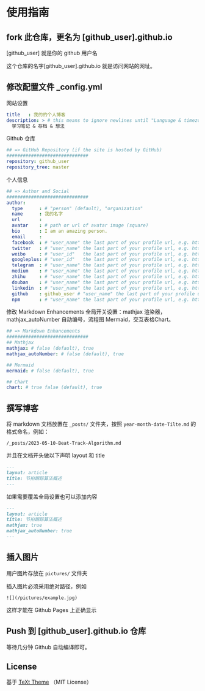 # 使用指南
## fork 此仓库，更名为 [github_user].github.io 

[github_user] 就是你的 github 用户名

这个仓库的名字[github_user].github.io 就是访问网站的网址。

## 修改配置文件 _config.yml

网站设置
```yml
title   : 我的的个人博客
description: > # this means to ignore newlines until "Language & timezone"
  学习笔记 & 存档 & 想法
```
Github 仓库
``` yml
## => GitHub Repository (if the site is hosted by GitHub)
##############################
repository: github_user
repository_tree: master

```

个人信息
```yml
## => Author and Social
##############################
author:
  type      : # "person" (default), "organization"
  name      : 我的名字
  url       :
  avatar    : # path or url of avatar image (square)
  bio       : I am an amazing person.
  email     :
  facebook  : # "user_name" the last part of your profile url, e.g. https://www.facebook.com/user_name
  twitter   : # "user_name" the last part of your profile url, e.g. https://twitter.com/user_name
  weibo     : # "user_id"   the last part of your profile url, e.g. https://www.weibo.com/user_id/profile?...
  googleplus: # "user_id"   the last part of your profile url, e.g. https://plus.google.com/u/0/user_id
  telegram  : # "user_name" the last part of your profile url, e.g. https://t.me/user_name
  medium    : # "user_name" the last part of your profile url, e.g. https://medium.com/user_name
  zhihu     : # "user_name" the last part of your profile url, e.g. https://www.zhihu.com/people/user_name
  douban    : # "user_name" the last part of your profile url, e.g. https://www.douban.com/people/user_name
  linkedin  : # "user_name" the last part of your profile url, e.g. https://www.linkedin.com/in/user_name
  github    : github_user # "user_name" the last part of your profile url, e.g. https://github.com/user_name
  npm       : # "user_name" the last part of your profile url, e.g. https://www.npmjs.com/~user_name

```

修改 Markdown Enhancements 全局开关设置：mathjax 渲染器，mathjax_autoNumber 自动编号，流程图 Mermaid，交互表格Chart。
```yml
## => Markdown Enhancements
##############################
## Mathjax
mathjax: # false (default), true
mathjax_autoNumber: # false (default), true

## Mermaid
mermaid: # false (default), true

## Chart
chart: # true false (default), true
```

## 撰写博客

将 markdown 文档放置在 `_posts/` 文件夹，按照 `year-month-date-Tilte.md` 的格式命名，例如：

`/_posts/2023-05-10-Beat-Track-Algorithm.md`

并且在文档开头做以下声明 layout 和 title 
```markdown
---
layout: article
title: 节拍跟踪算法概述
---
```
如果需要覆盖全局设置也可以添加内容

```markdown
---
layout: article
title: 节拍跟踪算法概述
mathjax: true
mathjax_autoNumber: true
---
```

## 插入图片

用户图片存放在 `pictures/` 文件夹

插入图片必须采用绝对路径，例如

```
![](/pictures/example.jpg)
```

这样才能在 Github Pages 上正确显示

## Push 到 [github_user].github.io 仓库

等待几分钟 Github 自动编译即可。

## License
基于 [TeXt Theme](https://github.com/kitian616/jekyll-TeXt-theme) （MIT License）